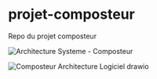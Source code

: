 # projet-composteur
Repo du projet composteur


![Architecture Systeme - Composteur](https://github.com/user-attachments/assets/da079198-6b6c-4c16-9085-c946df8af1d3)

![Composteur Architecture Logiciel drawio](https://github.com/user-attachments/assets/5964c556-d3c6-4e22-9a34-b06894382f2c)
